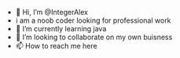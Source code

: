 - 👋 Hi, I’m @IntegerAlex
- i am a noob coder looking for professional work
- 🌱 I’m currently learning java 
- 💞️ I’m looking to collaborate on my  own buisness
- 📫 How to reach me here

<!---
IntegerAlex/IntegerAlex is a ✨ special ✨ repository because its `README.md` (this file) appears on your GitHub profile.
You can click the Preview link to take a look at your changes.
--->
